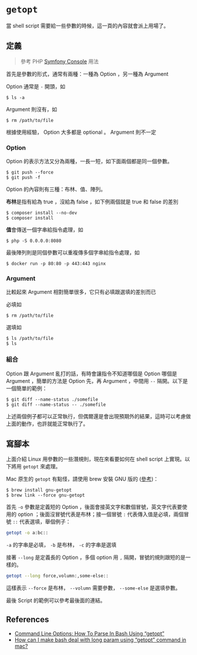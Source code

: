 # `getopt`

當 shell script 需要給一些參數的時候，這一頁的內容就會派上用場了。

## 定義

> 參考 PHP [Symfony Console](http://symfony.com/doc/current/components/console.html) 用法 

首先是參數的形式，通常有兩種：一種為 Option ，另一種為 Argument

Option 通常是 `-` 開頭，如

```
$ ls -a
```

Argument 則沒有，如

```
$ rm /path/to/file
```

根據使用經驗， Option 大多都是 optional 。 Argument 則不一定

### Option

Option 的表示方法又分為兩種，一長一短，如下面兩個都是同一個參數。

```
$ git push --force
$ git push -f
```

Option 的內容則有三種：布林、值、陣列。

**布林**是指有給為 true ，沒給為 false ，如下例兩個就是 true 和 false 的差別

```
$ composer install --no-dev
$ composer install
```

**值**會傳送一個字串給指令處理，如

```
$ php -S 0.0.0.0:8080
```

最後陣列則是同個參數可以重複傳多個字串給指令處理，如

```
$ docker run -p 80:80 -p 443:443 nginx
```

### Argument

比較起來 Argument 相對簡單很多，它只有必填跟選填的差別而已

必填如

```
$ rm /path/to/file
```

選填如

```
$ ls /path/to/file
$ ls
```

### 組合

Option 跟 Argument 亂打的話，有時會讓指令不知道哪個是 Option 哪個是 Argument ，簡單的方法是 Option 先，再 Argument ，中間用 `--` 隔開。以下是一個簡單的範例：

```
$ git diff --name-status ./somefile
$ git diff --name-status -- ./somefile
```

上述兩個例子都可以正常執行，但偶爾還是會出現預期外的結果，這時可以考慮做上面的動作，也許就能正常執行了。

## 寫腳本

上面介紹 Linux 用參數的一些潛規則，現在來看要如何在 shell script 上實現。以下將用 `getopt` 來處理。

Mac 原生的 `getopt` 有點怪，請使用 brew 安裝 GNU 版的 ([參考](http://stackoverflow.com/questions/12152077/how-can-i-make-bash-deal-with-long-param-using-getopt-command-in-mac))：

```
$ brew install gnu-getopt
$ brew link --force gnu-getopt
```

首先 `-o` 參數是定義短的 Option ，後面會接英文字和數個冒號，英文字代表要使用的 option ；後面沒冒號代表是布林；接一個冒號 `:` 代表傳入值是必填，兩個冒號 `::` 代表選填，舉個例子：

```bash
getopt -o a:bc::
```

`-a` 的字串是必填， `-b` 是布林， `-c` 的字串是選填

接著 `--long` 是定義長的 Option ，多個 option 用 `,` 隔開，冒號的規則跟短的是一樣的。

```bash
getopt --long force,volumn:,some-else::
```

這樣表示 `--force` 是布林， `--volumn` 需要參數， `--some-else` 是選填參數。

最後 Script 的範例可以參考最後面的連結。

## References

* [Command Line Options: How To Parse In Bash Using “getopt”](http://www.bahmanm.com/blogs/command-line-options-how-to-parse-in-bash-using-getopt)
* [How can I make bash deal with long param using “getopt” command in mac?](https://stackoverflow.com/questions/12152077/how-can-i-make-bash-deal-with-long-param-using-getopt-command-in-mac)
